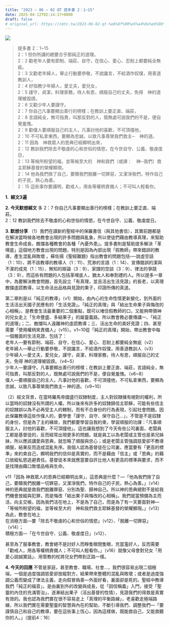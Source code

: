 ```yaml
---
title: "2023 – 06 – 02 QT 提多書 2：1~15"
date: 2025-04-12T02:14:17+0800
draft: false
# original_url: https://cmtc.tw/2023-06-02-qt-%e6%8f%90%e5%a4%9a%e6%9b%b8-2%ef%bc%9a115
---
```


![](/images/qt.jpg)
> 提多書 2：1\~15  
> 2：1 但你所講的總要合乎那純正的道理。  
> 2：2 勸老年人要有節制、端莊、自守，在信心、愛心、忍耐上都要純全無疵。  
> 2：3 又勸老年婦人，舉止行動要恭敬，不說讒言，不給酒作奴僕，用善道教訓人，  
> 2：4 好指教少年婦人，愛丈夫，愛兒女，  
> 2：5 謹守，貞潔，料理家務，待人有恩，順服自己的丈夫，免得　神的道理被毀謗。  
> 2：6 又勸少年人要謹守。  
> 2：7 你自己凡事要顯出善行的榜樣；在教訓上要正直、端莊，  
> 2：8 言語純全，無可指責，叫那反對的人，既無處可說我們的不是，便自覺羞愧。  
> 2：9 勸僕人要順服自己的主人，凡事討他的喜歡，不可頂撞他，  
> 2：10 不可私拿東西，要顯為忠誠，以致凡事尊榮我們救主─　神的道。  
> 2：11 因為　神救眾人的恩典已經顯明出來，  
> 2：12 教訓我們除去不敬虔的心和世俗的情慾，在今世自守、公義、敬虔度日，  
> 2：13 等候所盼望的福，並等候至大的　神和我們（或譯：　神─我們）救主耶穌基督的榮耀顯現。  
> 2：14 他為我們捨了自己，要贖我們脫離一切罪惡，又潔淨我們，特作自己的子民，熱心為善。  
> 2：15 這些事你要講明，勸戒人，用各等權柄責備人；不可叫人輕看你。

**1.  經文3遍**

**2. 今天默想經文**
多 2：7 你自己凡事要顯出善行的榜樣；在教訓上要正直、端莊。  
2：12 教訓我們除去不敬虔的心和世俗的情慾，在今世自守、公義、敬虔度日。

**3. 默想分享**
（1）我們在讀新約聖經中的保羅書信（與其他書信），其實前題都是在解決當時候各地教會出現的許多問題與亂象，所以使徒們藉由教導真理，來幫助教會生命成長，敵擋各種教會的各種「內憂外患」。提多書則是幫助提多解決「革哩底」這個地方教會出現的問題，特別是因為內部出現「假教師」帶來錯誤的教導，產生混亂與敗壞 。蘇佐揚《聖經難題》指出教會的問題包括──說虛空話（1：10）、將不該教導的教導人（1：11）、荒渺的言語（1：14）、宣傳錯誤的潔與不潔的成見（1：15）、無知的辯論（3：9）、家譜的空談（3：9）、律法的爭競（3：9），而這些有問題的人包括革哩底人，猶太人和奉割禮的人。所以提多一章中，為要解決教會問題，首先設立「有真理，並且活出生活見證」的長老，以真理敵擋虛謊教導，以生命活出品格與見證的果子，印證所傳的真道。

第二章則是以「純正的教導」（v1）開始，由內心的生命性情更新變化，到外面的生活活出天國子民應有的「生活見證」。「純正的真理」與「結出生命果子與悔改的心相稱」，是教會生活最重要的二個重點，既可以堵住假教師的口，又能夠帶領神的兒女走上「生命豐盛、多結果子」的屬靈義路。所以教會務必要傳講一、「純正的道理」；二、敵擋叫人遠離神的虛謊教導；三、活出生命的美好見證；四、甚至需要「使用權柄來責備人」（v15）。v1\~10從「純正的真理」開始，帶出教會中每一個層面的生活見證，包括了：  
老年人—要有節制、端莊、自守，在信心、愛心、忍耐上都要純全無疵（v2）  
老年婦人—舉止行動要恭敬，不說讒言，不給酒作奴僕，用善道教訓人（v3）  
少年婦人—愛丈夫，愛兒女，謹守，貞潔，料理家務，待人有恩，順服自己的丈夫，免得 神的道理被毀謗。（v4\~5）  
少年人—要謹守。凡事要顯出善行的榜樣；在教訓上要正直、端莊，言語純全，無可指責，叫那反對的人，既無處可說我們的不是，便自覺羞愧。（v6\~8）  
僕人—要順服自己的主人，凡事討他的喜歡，不可頂撞他，不可私拿東西，要顯為忠誠，以致凡事尊榮我們救主─ 神的道。（v9\~10）

（2）經文背景，在當時羅馬帝國盛行奴隸制度，主人對奴隸擁有絕對的權利，所以當時的奴隸沒有所謂的人權。所以後來有許多的奴隸歸信主耶穌，可能有些信主的奴隸誤以為不必再受主人的轄制，而有不合身份的行為表現，引起社會問題。因此保羅教導這些作僕人的，要學會「謹守、自守、保守自己…」，不管是不是奴隸的身份，但是為了主的緣故，我們都要學習自我約束，學習順服的功課：「凡事順服主人，討他的喜歡，不可頂撞他」。這也讓我想到了今天有些公司裏面，老闆員工都是基督徒的，反而經常出現更多的問題。就是員工以為老闆或主管也是弟兄姊妹，所以應該講愛與恩典，就忽略了順服與忠心；或是老闆主管強調慈愛卻不教導順服，結果反而造成混亂失序。我個人認為基督徒在公司裏，應當要有「更高的標準」來約束自己，顯明我們的信仰是真實的，而不是藉由「信主」或「恩典」的藉口放縱私慾逃避責任。基督徒本來就應當要自許比他人有更高的標準與要求，而不是找理由藉口敗壞品格與生命。

v11「因為 神救眾人的恩典已經顯明出來」，這恩典是什麼？—「他為我們捨了自己，要贖我們脫離一切罪惡，又潔淨我們，特作自己的子民，熱心為善。」（v14）神的恩典就是救我們脫離罪惡、分別為聖、歸神自己。所以神的恩典絕對不是給我們機會放縱與犯罪，而是悔改「結出果子與悔改的心相稱」。我們就當預備為主而活，向主交帳，因為我們活在地上，不是為了自己，而是為了有一天要面對神—「等候所盼望的福，並等候至大的　神和我們救主耶穌基督的榮耀顯現。」（v13）為此，教會在地上  
在消極方面—要「除去不敬虔的心和世俗的情慾」（v12）、「脫離一切罪惡」（v14）；  
積極方面—「在今世自守、公義、敬虔度日」（v12）、

甚至為了服事教會，教會絕不是討好人而睜隻眼閉隻眼，充當濫好人，反而需要「勸戒人，用各等權柄責備人；不可叫人輕看你。」（v16）就像父母會對兒女「用愛心說誠實話」、用管教的杖將兒女們帶到正路一樣。

**4. 今天的回應**
不管是家庭，甚至教會、職場、社會…，我們很容易出現二個極端，一個是過度強調慈愛卻放縱對方，結果帶來整體的混亂與敗壞；或者是過度強調公義而變成了律法主義，走向假冒偽善—外面好看，裏面卻是死的。聖經中教導我們「純正的福音」，是由裏到外的改變與成長，從「因信稱義」入門，接受「聖靈的內住的充滿管治」，逐漸結出果子（活出基督的性情），見證我們的得救是真實有效的。我也認為我們實在很不容易走上「真理的平衡路線」，老喜歡走極端路線，所以我們實在需要聖靈的智慧與內在的幫助，不斷引導我們、調整我們—「要謹慎自己和自己的教導，要在這些事上恆心，因為這樣做，既能救自己，又能救聽你的人。」（提前4：16）

